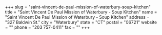 +++
slug = "saint-vincent-de-paul-mission-of-waterbury-soup-kitchen"
title = "Saint Vincent De Paul Mission of Waterbury - Soup Kitchen"
name = "Saint Vincent De Paul Mission of Waterbury - Soup Kitchen"
address = "327 Baldwin St."
city = "Waterbury"
state = "CT"
postal = "06721"
website = ""
phone = "203 757-0411"
fax = ""
+++
